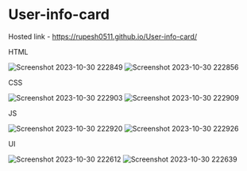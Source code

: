 # User-info-card
Hosted link - https://rupesh0511.github.io/User-info-card/

HTML

![Screenshot 2023-10-30 222849](https://github.com/rupesh0511/User-info-card/assets/69234169/fab08a18-205c-467b-b23f-be9f70169ddd)
![Screenshot 2023-10-30 222856](https://github.com/rupesh0511/User-info-card/assets/69234169/9b4c6fee-4d1c-47aa-a4cf-7e02e327e291)

CSS

![Screenshot 2023-10-30 222903](https://github.com/rupesh0511/User-info-card/assets/69234169/0aeedebb-a798-44ea-b975-d5bfbe34de53)
![Screenshot 2023-10-30 222909](https://github.com/rupesh0511/User-info-card/assets/69234169/d46730fd-ef0d-4cb8-932b-4fa6d41c973d)

JS

![Screenshot 2023-10-30 222920](https://github.com/rupesh0511/User-info-card/assets/69234169/03308879-f5d0-464c-bc2a-868c5a54bf83)
![Screenshot 2023-10-30 222926](https://github.com/rupesh0511/User-info-card/assets/69234169/1d8041fd-767c-4923-87fe-0899cf4d0e8e)

UI

![Screenshot 2023-10-30 222612](https://github.com/rupesh0511/User-info-card/assets/69234169/5c8c2a84-7ae6-47f4-946a-ed75725837b6)
![Screenshot 2023-10-30 222639](https://github.com/rupesh0511/User-info-card/assets/69234169/2ee78871-9e03-4b74-80f6-a7247722066a)



